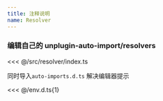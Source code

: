 ```yaml
---
title: 注释说明
name: Resolver
---
```

### 编辑自己的 unplugin-auto-import/resolvers

<<< @/src/resolver/index.ts

同时导入`auto-imports.d.ts` 解决编辑器提示

<<< @/env.d.ts{1}
